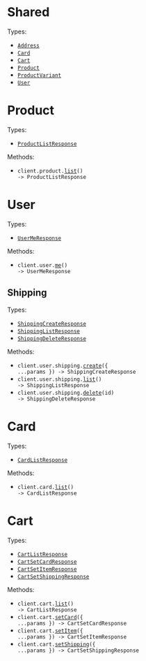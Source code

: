 # Shared

Types:

- <code><a href="./src/resources/shared.ts">Address</a></code>
- <code><a href="./src/resources/shared.ts">Card</a></code>
- <code><a href="./src/resources/shared.ts">Cart</a></code>
- <code><a href="./src/resources/shared.ts">Product</a></code>
- <code><a href="./src/resources/shared.ts">ProductVariant</a></code>
- <code><a href="./src/resources/shared.ts">User</a></code>

# Product

Types:

- <code><a href="./src/resources/product.ts">ProductListResponse</a></code>

Methods:

- <code title="get /product">client.product.<a href="./src/resources/product.ts">list</a>() -> ProductListResponse</code>

# User

Types:

- <code><a href="./src/resources/user/user.ts">UserMeResponse</a></code>

Methods:

- <code title="get /user/me">client.user.<a href="./src/resources/user/user.ts">me</a>() -> UserMeResponse</code>

## Shipping

Types:

- <code><a href="./src/resources/user/shipping.ts">ShippingCreateResponse</a></code>
- <code><a href="./src/resources/user/shipping.ts">ShippingListResponse</a></code>
- <code><a href="./src/resources/user/shipping.ts">ShippingDeleteResponse</a></code>

Methods:

- <code title="post /user/shipping">client.user.shipping.<a href="./src/resources/user/shipping.ts">create</a>({ ...params }) -> ShippingCreateResponse</code>
- <code title="get /user/shipping">client.user.shipping.<a href="./src/resources/user/shipping.ts">list</a>() -> ShippingListResponse</code>
- <code title="delete /user/shipping/{id}">client.user.shipping.<a href="./src/resources/user/shipping.ts">delete</a>(id) -> ShippingDeleteResponse</code>

# Card

Types:

- <code><a href="./src/resources/card.ts">CardListResponse</a></code>

Methods:

- <code title="get /card">client.card.<a href="./src/resources/card.ts">list</a>() -> CardListResponse</code>

# Cart

Types:

- <code><a href="./src/resources/cart.ts">CartListResponse</a></code>
- <code><a href="./src/resources/cart.ts">CartSetCardResponse</a></code>
- <code><a href="./src/resources/cart.ts">CartSetItemResponse</a></code>
- <code><a href="./src/resources/cart.ts">CartSetShippingResponse</a></code>

Methods:

- <code title="get /cart">client.cart.<a href="./src/resources/cart.ts">list</a>() -> CartListResponse</code>
- <code title="put /cart/card">client.cart.<a href="./src/resources/cart.ts">setCard</a>({ ...params }) -> CartSetCardResponse</code>
- <code title="put /cart/item">client.cart.<a href="./src/resources/cart.ts">setItem</a>({ ...params }) -> CartSetItemResponse</code>
- <code title="put /cart/shipping">client.cart.<a href="./src/resources/cart.ts">setShipping</a>({ ...params }) -> CartSetShippingResponse</code>
